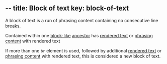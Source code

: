 --
title: Block of text
key: block-of-text
--

A block of text is a run of phrasing content containing no consecutive line breaks.

Contained within one [block-like]() [ancestor]()
has [rendered text]() or [phrasing content](https://www.w3.org/TR/html/dom.html#phrasing-content) with rendered text

If more than one `br` element is used, followed by additional [rendered text]() or [phrasing content](https://www.w3.org/TR/html/dom.html#phrasing-content) with rendered text, this is considered a new block of text.
